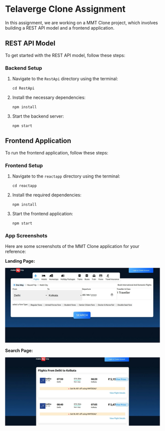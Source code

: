 # Telaverge Clone Assignment

In this assignment, we are working on a MMT Clone project, which involves building a REST API model and a frontend application.

## REST API Model

To get started with the REST API model, follow these steps:

### Backend Setup

1. Navigate to the `RestApi` directory using the terminal:
   ```shell
   cd RestApi
   ```

2. Install the necessary dependencies:
   ```shell
   npm install
   ```

3. Start the backend server:
   ```shell
   npm start
   ```

## Frontend Application

To run the frontend application, follow these steps:

### Frontend Setup

1. Navigate to the `reactapp` directory using the terminal:
   ```shell
   cd reactapp
   ```

2. Install the required dependencies:
   ```shell
   npm install
   ```

3. Start the frontend application:
   ```shell
   npm start
   ```

### App Screenshots

Here are some screenshots of the MMT Clone application for your reference:

**Landing Page:**  

![MMT Clone App Landing Page](./1.jpg)  

**Search Page:**  

![MMT Clone App Search Page](./2.jpg)  

